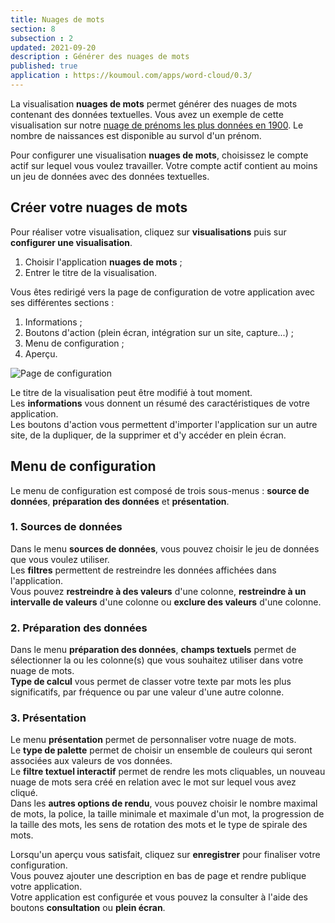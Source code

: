 ```yaml
---
title: Nuages de mots
section: 8
subsection : 2
updated: 2021-09-20
description : Générer des nuages de mots
published: true
application : https://koumoul.com/apps/word-cloud/0.3/
---
```


La visualisation **nuages de mots** permet générer des nuages de mots contenant des données textuelles. Vous avez un exemple de cette visualisation sur notre [nuage de prénoms les plus données en 1900](https://opendata.koumoul.com/reuses/prenom-par-annee). Le nombre de naissances est disponible au survol d'un prénom.

Pour configurer une visualisation **nuages de mots**, choisissez le compte actif sur lequel vous voulez travailler. Votre compte actif contient au moins un jeu de données avec des données textuelles.

## Créer votre nuages de mots

Pour réaliser votre visualisation, cliquez sur **visualisations** puis sur **configurer une visualisation**.

1. Choisir l'application **nuages de mots**&nbsp;;
2. Entrer le titre de la visualisation.

<p>
</p>

Vous êtes redirigé vers la page de configuration de votre application avec ses différentes sections&nbsp;:

1. Informations&nbsp;;
2. Boutons d'action (plein écran, intégration sur un site, capture...)&nbsp;;
3. Menu de configuration&nbsp;;
4. Aperçu.

![Page de configuration](./images/user-guide-backoffice/nuages-config.jpg)

Le titre de la visualisation peut être modifié à tout moment.  
Les **informations** vous donnent un résumé des caractéristiques de votre application.  
Les boutons d'action vous permettent d'importer l'application sur un autre site, de la dupliquer, de la supprimer et d'y accéder en plein écran.

## Menu de configuration
Le menu de configuration est composé de trois sous-menus&nbsp;: **source de données**, **préparation des données** et **présentation**.

### 1. Sources de données

Dans le menu **sources de données**, vous pouvez choisir le jeu de données que vous voulez utiliser.  
Les **filtres** permettent de restreindre les données affichées dans l'application.  
Vous pouvez **restreindre à des valeurs** d'une colonne,  **restreindre à un intervalle de valeurs** d'une colonne ou **exclure des valeurs** d'une colonne.

### 2. Préparation des données

Dans le menu **préparation des données**, **champs textuels** permet de sélectionner la ou les colonne(s) que vous souhaitez utiliser dans votre nuage de mots.  
**Type de calcul** vous permet de classer votre texte par mots les plus significatifs, par fréquence ou par une valeur d'une autre colonne.

### 3. Présentation

Le menu **présentation** permet de personnaliser votre nuage de mots.  
Le **type de palette** permet de choisir un ensemble de couleurs qui seront associées aux valeurs de vos données.  
Le **filtre textuel interactif** permet de rendre les mots cliquables, un nouveau nuage de mots sera créé en relation avec le mot sur lequel vous avez cliqué.  
Dans les **autres options de rendu**, vous pouvez choisir le nombre maximal de mots, la police, la taille minimale et maximale d'un mot, la progression de la taille des mots, les sens de rotation des mots et le type de spirale des mots.

Lorsqu'un aperçu vous satisfait, cliquez sur **enregistrer** pour finaliser votre configuration.  
Vous pouvez ajouter une description en bas de page et rendre publique votre application.  
Votre application est configurée et vous pouvez la consulter à l'aide des boutons **consultation** ou **plein écran**.

